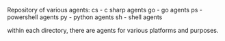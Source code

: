 Repository of various agents:
cs - c sharp agents
go - go agents
ps - powershell agents
py - python agents
sh - shell agents

within each directory, there are agents for various platforms and purposes.
